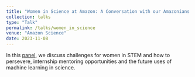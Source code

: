 ```yaml
---
title: "Women in Science at Amazon: A Conversation with our Amazonians Panelists"
collection: talks
type: "Talk"
permalink: /talks/women_in_science
venue: "Amazon Science"
date: 2023-11-08
---
```


In this [panel](https://drive.google.com/file/d/1NVRWjXX386jy2idc5p2O79ydiOtEQwg_/view?usp=sharing), we discuss challenges for women in STEM and how to persevere, internship mentoring opportunities and the future uses of machine learning in science.
